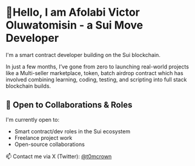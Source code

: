 # 👋Hello, I am Afolabi Victor Oluwatomisin - a Sui Move Developer

I'm a smart contract developer building on the Sui blockchain.

In just a few months, I’ve gone from zero to launching real-world projects like a Multi-seller marketplace, token, batch airdrop contract which has involved combining learning, coding, testing, and scripting into full stack blockchain builds.


## 💼 Open to Collaborations & Roles
I'm currently open to:
- Smart contract/dev roles in the Sui ecosystem
- Freelance project work
- Open-source collaborations

📫 Contact me via X (Twitter): [@t0mcrown](https://x.com/t0mcr0wn)


